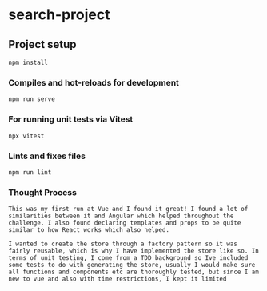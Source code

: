 # search-project

## Project setup
```
npm install
```

### Compiles and hot-reloads for development
```
npm run serve
```

### For running unit tests via Vitest
```
npx vitest
```

### Lints and fixes files
```
npm run lint
```

### Thought Process
```
This was my first run at Vue and I found it great! I found a lot of similarities between it and Angular which helped throughout the challenge. I also found declaring templates and props to be quite similar to how React works which also helped. 

I wanted to create the store through a factory pattern so it was fairly reusable, which is why I have implemented the store like so. In terms of unit testing, I come from a TDD background so Ive included some tests to do with generating the store, usually I would make sure all functions and components etc are thoroughly tested, but since I am new to vue and also with time restrictions, I kept it limited  
```
